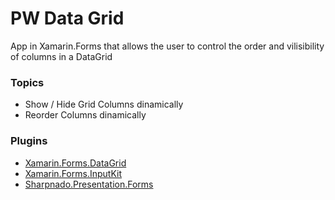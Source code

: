 # PW Data Grid

App in Xamarin.Forms that allows the user to control the order and vilisibility of columns in a DataGrid

### Topics ###

* Show / Hide Grid Columns dinamically
* Reorder Columns dinamically

### Plugins ###

* [Xamarin.Forms.DataGrid](https://github.com/akgulebubekir/Xamarin.Forms.DataGrid)
* [Xamarin.Forms.InputKit](https://github.com/enisn/Xamarin.Forms.InputKit)
* [Sharpnado.Presentation.Forms](https://github.com/roubachof/Sharpnado.Presentation.Forms)
